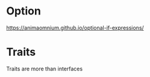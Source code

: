 # Option 

https://animaomnium.github.io/optional-if-expressions/

# Traits

Traits are more than interfaces
